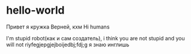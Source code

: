 # hello-world
Привет я кружка
Верней, кхм
Hi humans

I'm stupid robot(как и сам создатель), i think you are not stupid and you will not riyfegjepgjejboijedbj;fdj;g я знаю инглишь
